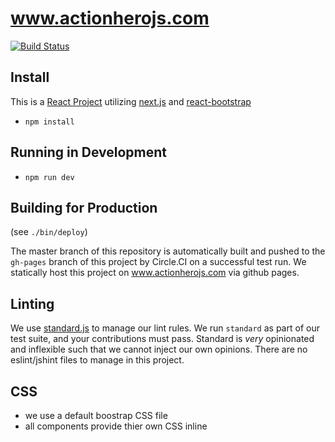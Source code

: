 # www.actionherojs.com



[![Build Status](https://circleci.com/gh/actionhero/www.actionherojs.com.png)](https://circleci.com/gh/actionhero/www.actionherojs.com)

## Install
This is a [React Project](https://facebook.github.io/react/) utilizing [next.js](https://github.com/zeit/next.js/) and [react-bootstrap](https://react-bootstrap.github.io/)

- `npm install`

## Running in Development
- `npm run dev`

## Building for Production

(see `./bin/deploy`)

The master branch of this repository is automatically built and pushed to the `gh-pages` branch of this project by Circle.CI on a successful test run.  We statically host this project on www.actionherojs.com via github pages.

## Linting

We use [standard.js](https://standardjs.com) to manage our lint rules.  We run `standard` as part of our test suite, and your contributions must pass.  Standard is *very* opinionated and inflexible such that we cannot inject our own opinions.  There are no eslint/jshint files to manage in this project.

## CSS
- we use a default boostrap CSS file
- all components provide thier own CSS inline


